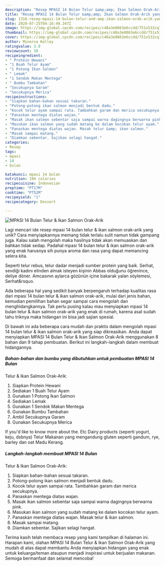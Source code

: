 ```yaml
---
description: "Resep MPASI 14 Bulan Telur &amp;amp; Ikan Salmon Orak-Arik yang Lezat"
title: "Resep MPASI 14 Bulan Telur &amp;amp; Ikan Salmon Orak-Arik yang Lezat"
slug: 1316-resep-mpasi-14-bulan-telur-and-amp-ikan-salmon-orak-arik-yang-lezat
date: 2020-07-25T04:16:49.347Z
image: https://img-global.cpcdn.com/recipes/c48a3e0863e6ccdd/751x532cq70/mpasi-14-bulan-telur-ikan-salmon-orak-arik-foto-resep-utama.jpg
thumbnail: https://img-global.cpcdn.com/recipes/c48a3e0863e6ccdd/751x532cq70/mpasi-14-bulan-telur-ikan-salmon-orak-arik-foto-resep-utama.jpg
cover: https://img-global.cpcdn.com/recipes/c48a3e0863e6ccdd/751x532cq70/mpasi-14-bulan-telur-ikan-salmon-orak-arik-foto-resep-utama.jpg
author: Minerva Kelley
ratingvalue: 3.9
reviewcount: 10
recipeingredient:
- " Protein Hewani"
- "1 Buah Telur Ayam"
- "1 Potong Ikan Salmon"
- " Lemak"
- "1 Sendok Makan Mentega"
- " Bumbu Tambahan"
- "Secukupnya Garam"
- "Secukupnya Merica"
recipeinstructions:
- "Siapkan bahan-bahan sesuai takaran."
- "Potong-potong ikan salmon menjadi bentuk dadu."
- "Kocok telur ayam sampai rata. Tambahkan garam dan merica secukupnya."
- "Panaskan mentega diatas wajan."
- "Masak ikan salmon sebentar saja sampai warna dagingnya berwarna pink."
- "Masukan ikan salmon yang sudah matang ke dalam kocokan telur ayam."
- "Panaskan mentega diatas wajan. Masak telur &amp; ikan salmon."
- "Masak sampai matang."
- "Diamkan sebentar. Sajikan selagi hangat."
categories:
- Resep
tags:
- mpasi
- 14
- bulan

katakunci: mpasi 14 bulan 
nutrition: 194 calories
recipecuisine: Indonesian
preptime: "PT17M"
cooktime: "PT52M"
recipeyield: "1"
recipecategory: Dessert

---
```



![MPASI 14 Bulan
Telur &amp; Ikan Salmon Orak-Arik](https://img-global.cpcdn.com/recipes/c48a3e0863e6ccdd/751x532cq70/mpasi-14-bulan-telur-ikan-salmon-orak-arik-foto-resep-utama.jpg)

Lagi mencari ide resep mpasi 14 bulan
telur &amp; ikan salmon orak-arik yang unik? Cara menyiapkannya memang tidak terlalu sulit namun tidak gampang juga. Kalau salah mengolah maka hasilnya tidak akan memuaskan dan bahkan tidak sedap. Padahal mpasi 14 bulan
telur &amp; ikan salmon orak-arik yang enak harusnya sih punya aroma dan rasa yang dapat memancing selera kita.

Seperti telur rebus, telur dadar menjadi sumber protein yang baik. Serhat, sevdiği kadını elinden almak isteyen kişinin Abbas olduğunu öğrenince, deliye döner. Amcasının aylarca gözünün içine bakarak yalan söylemesi, Serhat&amp;rsquo.

Ada beberapa hal yang sedikit banyak berpengaruh terhadap kualitas rasa dari mpasi 14 bulan
telur &amp; ikan salmon orak-arik, mulai dari jenis bahan, kemudian pemilihan bahan segar sampai cara mengolah dan menghidangkannya. Tak perlu pusing kalau mau menyiapkan mpasi 14 bulan
telur &amp; ikan salmon orak-arik yang enak di rumah, karena asal sudah tahu triknya maka hidangan ini bisa jadi sajian spesial.


Di bawah ini ada beberapa cara mudah dan praktis dalam mengolah mpasi 14 bulan
telur &amp; ikan salmon orak-arik yang siap dikreasikan. Anda dapat menyiapkan MPASI 14 Bulan
Telur &amp; Ikan Salmon Orak-Arik menggunakan 8 bahan dan 9 tahap pembuatan. Berikut ini langkah-langkah dalam membuat hidangannya.

<!--inarticleads1-->

##### Bahan-bahan dan bumbu yang dibutuhkan untuk pembuatan MPASI 14 Bulan
Telur &amp; Ikan Salmon Orak-Arik:

1. Siapkan  Protein Hewani
1. Sediakan 1 Buah Telur Ayam
1. Gunakan 1 Potong Ikan Salmon
1. Sediakan  Lemak
1. Gunakan 1 Sendok Makan Mentega
1. Gunakan  Bumbu Tambahan
1. Ambil Secukupnya Garam
1. Gunakan Secukupnya Merica


If you&#39;d like to know more about the. Etc Dairy products (seperti yogurt, keju, dsbnya) Telur Makanan yang mengandung gluten seperti gandum, rye, barley dan oat Madu Kerang. 

<!--inarticleads2-->

##### Langkah-langkah membuat MPASI 14 Bulan
Telur &amp; Ikan Salmon Orak-Arik:

1. Siapkan bahan-bahan sesuai takaran.
1. Potong-potong ikan salmon menjadi bentuk dadu.
1. Kocok telur ayam sampai rata. Tambahkan garam dan merica secukupnya.
1. Panaskan mentega diatas wajan.
1. Masak ikan salmon sebentar saja sampai warna dagingnya berwarna pink.
1. Masukan ikan salmon yang sudah matang ke dalam kocokan telur ayam.
1. Panaskan mentega diatas wajan. Masak telur &amp; ikan salmon.
1. Masak sampai matang.
1. Diamkan sebentar. Sajikan selagi hangat.




Terima kasih telah membaca resep yang kami tampilkan di halaman ini. Harapan kami, olahan MPASI 14 Bulan
Telur &amp; Ikan Salmon Orak-Arik yang mudah di atas dapat membantu Anda menyiapkan hidangan yang enak untuk keluarga/teman ataupun menjadi inspirasi untuk berjualan makanan. Semoga bermanfaat dan selamat mencoba!
